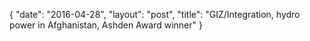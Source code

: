 {
   "date": "2016-04-28",
   "layout": "post",
   "title": "GIZ/Integration, hydro power in Afghanistan, Ashden Award winner"
}

